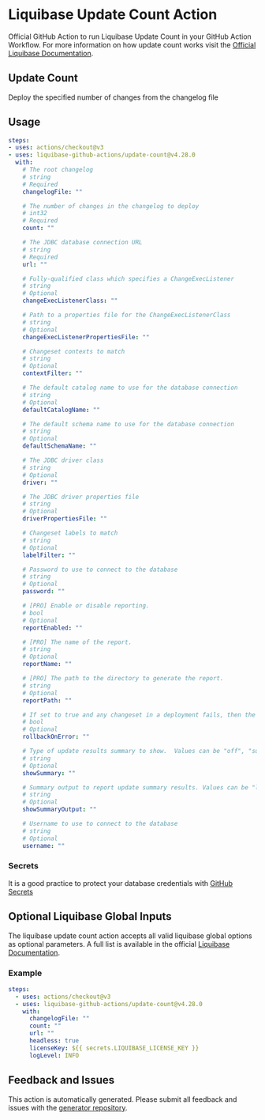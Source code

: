 # Liquibase Update Count Action
Official GitHub Action to run Liquibase Update Count in your GitHub Action Workflow. For more information on how update count works visit the [Official Liquibase Documentation](https://docs.liquibase.com/commands/home.html).
## Update Count
Deploy the specified number of changes from the changelog file
## Usage
```yaml
steps:
- uses: actions/checkout@v3
- uses: liquibase-github-actions/update-count@v4.28.0
  with:
    # The root changelog
    # string
    # Required
    changelogFile: ""

    # The number of changes in the changelog to deploy
    # int32
    # Required
    count: ""

    # The JDBC database connection URL
    # string
    # Required
    url: ""

    # Fully-qualified class which specifies a ChangeExecListener
    # string
    # Optional
    changeExecListenerClass: ""

    # Path to a properties file for the ChangeExecListenerClass
    # string
    # Optional
    changeExecListenerPropertiesFile: ""

    # Changeset contexts to match
    # string
    # Optional
    contextFilter: ""

    # The default catalog name to use for the database connection
    # string
    # Optional
    defaultCatalogName: ""

    # The default schema name to use for the database connection
    # string
    # Optional
    defaultSchemaName: ""

    # The JDBC driver class
    # string
    # Optional
    driver: ""

    # The JDBC driver properties file
    # string
    # Optional
    driverPropertiesFile: ""

    # Changeset labels to match
    # string
    # Optional
    labelFilter: ""

    # Password to use to connect to the database
    # string
    # Optional
    password: ""

    # [PRO] Enable or disable reporting.
    # bool
    # Optional
    reportEnabled: ""

    # [PRO] The name of the report.
    # string
    # Optional
    reportName: ""

    # [PRO] The path to the directory to generate the report.
    # string
    # Optional
    reportPath: ""

    # If set to true and any changeset in a deployment fails, then the update operation stops, and liquibase attempts to rollback all changesets just deployed. A changeset marked "fail-on-error=false" does not trigger as an error, therefore rollback-on-error will not occur. Additionally, if a changeset is not auto-rollback compliant or does not have a rollback script, then no rollback-on-error will occur for any changeset.
    # bool
    # Optional
    rollbackOnError: ""

    # Type of update results summary to show.  Values can be "off", "summary", or "verbose".
    # string
    # Optional
    showSummary: ""

    # Summary output to report update summary results. Values can be "log", "console", or "all".
    # string
    # Optional
    showSummaryOutput: ""

    # Username to use to connect to the database
    # string
    # Optional
    username: ""

```

### Secrets
It is a good practice to protect your database credentials with [GitHub Secrets](https://docs.github.com/en/actions/security-guides/encrypted-secrets)

## Optional Liquibase Global Inputs
The liquibase update count action accepts all valid liquibase global options as optional parameters. A full list is available in the official [Liquibase Documentation](https://docs.liquibase.com/parameters/command-parameters.html).

### Example
```yaml
steps:
  - uses: actions/checkout@v3
  - uses: liquibase-github-actions/update-count@v4.28.0
    with:
      changelogFile: ""
      count: ""
      url: ""
      headless: true
      licenseKey: ${{ secrets.LIQUIBASE_LICENSE_KEY }}
      logLevel: INFO
```

## Feedback and Issues
This action is automatically generated. Please submit all feedback and issues with the [generator repository](https://github.com/liquibase/github-action-generator/issues).
